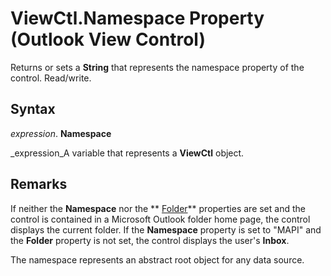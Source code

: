 
# ViewCtl.Namespace Property (Outlook View Control)

Returns or sets a  **String** that represents the namespace property of the control. Read/write.


## Syntax

 _expression_. **Namespace**

 _expression_A variable that represents a  **ViewCtl** object.


## Remarks

If neither the  **Namespace** nor the ** [Folder](c48e2d86-c284-9a25-0c11-00f6e24094c7.md)** properties are set and the control is contained in a Microsoft Outlook folder home page, the control displays the current folder. If the **Namespace** property is set to "MAPI" and the **Folder** property is not set, the control displays the user's **Inbox**.

The namespace represents an abstract root object for any data source.

